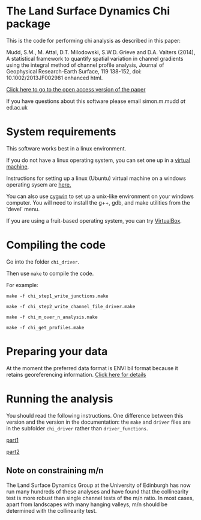 The Land Surface Dynamics Chi package
=========================================

This is the code for performing chi analysis as described in this paper:

Mudd, S.M., M. Attal, D.T. Milodowski, S.W.D. Grieve and D.A. Valters (2014), A statistical framework to quantify spatial variation in channel gradients using the integral method of channel profile analysis, Journal of Geophysical Research-Earth Surface, 119 138-152, doi: 10.1002/2013JF002981 enhanced html.

[Click here to go to the open access version of the paper](http://onlinelibrary.wiley.com/enhanced/doi/10.1002/2013JF002981/)

If you have questions about this software please email simon.m.mudd _at_ ed.ac.uk

System requirements
======================================

This software works best in a linux environment. 

If you do not have a linux operating system, you can set one up in a [virtual machine](http://en.wikipedia.org/wiki/Virtual_machine).

Instructions for setting up a linux (Ubuntu) virtual machine on a windows operating sysem are [here.](http://www.geos.ed.ac.uk/~smudd/NMDM_Course/html/outside_edin.html)

You can also use [cygwin](https://www.cygwin.com/) to set up a unix-like environment on your windows computer. 
You will need to install the g++, gdb, and make utilities from the 'devel' menu. 

If you are using a fruit-based operating system, you can try [VirtualBox](https://www.virtualbox.org/). 

Compiling the code
=======================================

Go into the folder `chi_driver`.

Then use `make` to compile the code.

For example:

```
make -f chi_step1_write_junctions.make

make -f chi_step2_write_channel_file_driver.make

make -f chi_m_over_n_analysis.make

make -f chi_get_profiles.make
```

Preparing your data
===================================

At the moment the preferred data format is ENVI bil format because it retains georeferencing information. 
[Click here for details](http://www.geos.ed.ac.uk/~smudd/LSDTT_docs/html/float.html)


Running the analysis
=====================================

You should read the following instructions. 
One difference between this version and the version in the documentation: the `make` and `driver` files are in the subfolder `chi_driver` rather than `driver_functions`.

[part1](http://www.geos.ed.ac.uk/~smudd/LSDTT_docs/html/chi_profiles.html)

[part2](http://www.geos.ed.ac.uk/~smudd/LSDTT_docs/html/chi_analysis_part2.html)

Note on constraining m/n
-----------------------------------

The Land Surface Dynamics Group at the University of Edinburgh has now run many hundreds of these analyses and have found that the collinearity test is more robust than single channel tests of the m/n ratio. 
In most cases, apart from landscapes with many hanging valleys, m/n should be determined with the collinearity test. 

